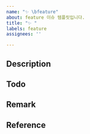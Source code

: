 ```yaml
---
name: "✨ \bfeature"
about: feature 이슈 템플릿입니다.
title: "✨ "
labels: feature
assignees: ''

---
```


## Description

## Todo

## Remark

## Reference
